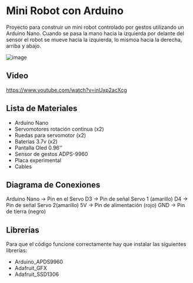 # Mini Robot con Arduino

Proyecto para construir un mini robot controlado por gestos utilizando un Arduino Nano. Cuando se pasa la mano hacia la izquierda por delante del sensor el robot se mueve hacia la izquierda, lo mismoa hacia la derecha, arriba y abajo.

![image](https://github.com/electrodeuna/car-gesture-arduino/assets/85527788/1990d4ca-9ed6-4b94-9ec1-e3658b36cfc0)

## Video

https://www.youtube.com/watch?v=inUxp2acXcg

## Lista de Materiales

- Arduino Nano
- Servomotores rotación continua (x2)
- Ruedas para servomotor (x2)
- Baterias 3.7v (x2)
- Pantalla Oled 0.96''
- Sensor de gestos ADPS-9960
- Placa experimental
- Cables

## Diagrama de Conexiones

Arduino Nano	-> Pin en el Servo
D3	-> Pin de señal Servo 1 (amarillo)
D4	-> Pin de señal Servo 2(amarillo)
5V	-> Pin de alimentación (rojo)
GND	-> Pin de tierra (negro)

## Librerías

Para que el código funcione correctamente hay que instalar las siguientes librerías:

- Arduino_APDS9960
- Adafruit_GFX
- Adafruit_SSD1306
